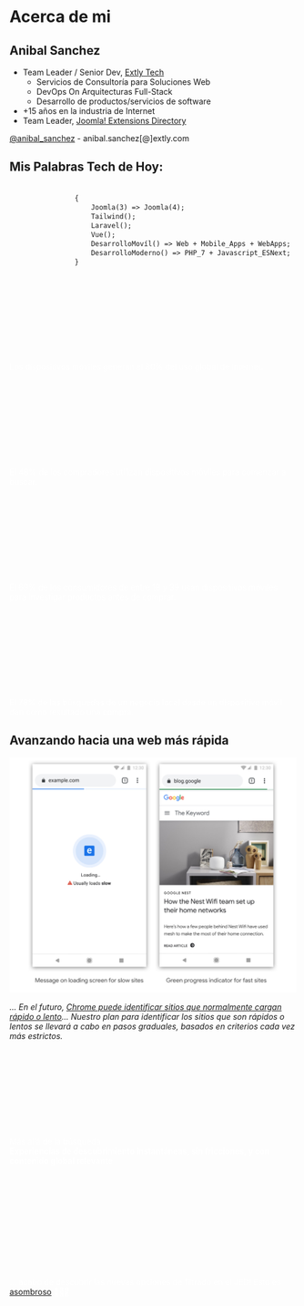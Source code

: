 # Acerca de mi <!-- .slide: class="" -->


## Anibal Sanchez <!-- .slide: class="who " data-background-repeat="no-repeat" data-background-image="images/05-who/anibal-0612-200.jpg" data-background-size="auto auto" data-background-position="95% 5%" -->

- Team Leader / Senior Dev, [Extly Tech](http://extly-tech.com/)
  - Servicios de Consultoría para Soluciones Web<!-- .element: class="small" -->
  - DevOps On Arquitecturas Full-Stack<!-- .element: class="small" -->
  - Desarrollo de productos/servicios de software<!-- .element: class="small" -->
- +15 años en la industria de Internet
- Team Leader, [Joomla! Extensions Directory](https://extensions.joomla.org/)

[@anibal_sanchez](https://twitter.com/anibal_sanchez) - anibal.sanchez[@]extly.com


## Mis Palabras Tech de Hoy:

```

                {
                    Joomla(3) => Joomla(4);
                    Tailwind();
                    Laravel();
                    Vue();
                    DesarrolloMovíl() => Web + Mobile_Apps + WebApps;
                    DesarrolloModerno() => PHP_7 + Javascript_ESNext;
                }

```


<!-- .slide: data-background-repeat="no-repeat" data-background-image="images/05-who/mobile-phone_1024.jpg" -->

<p style="margin-top:12em;color:#fff;">Los dispositivos móviles generan el 80% del uso global de Internet.</p>


<!-- .slide: data-background-repeat="no-repeat" data-background-image="images/05-who/mobile-phone_1024.jpg" -->

<p style="margin-top:12em;color:#fff;">El 48% de los compradores utilizan dispositivos móviles para comenzar a buscar.</p>


<!-- .slide: data-background-repeat="no-repeat" data-background-image="images/05-who/mobile-phone_1024.jpg" -->

<p style="margin-top:12em;color:#fff;">El 69% de los consumidores de entre 18 y 39 usan dispositivos móviles para investigar productos antes de comprar.</p>


<!-- .slide: data-background-repeat="no-repeat" data-background-image="images/05-who/mobile-phone_1024.jpg" -->

<p style="margin-top:12em;color:#fff;">El 78% de las búsquedas de un negocio local desde un dispositivo móvil dan como resultado una compra.</p>


## Avanzando hacia una web más rápida

![Avanzando hacia una web más rápida](images/05-who/moving-towards-faster-web.jpg) <!-- .element: style="width: 50%" -->

_... En el futuro, [Chrome puede identificar sitios que normalmente cargan rápido o lento](https://blog.chromium.org/2019/11/moving-towards-faster-web.html)... Nuestro plan para identificar los sitios que son rápidos o lentos se llevará a cabo en pasos graduales, basados en criterios cada vez más estrictos._<!-- .element: class="small" -->


<!-- .slide: data-background-repeat="no-repeat" data-background-image="images/05-who/JED-instant-search-algolia.png" data-background-size="50% auto" data-background-position="50% 20%" -->

<p style="margin-top:12em;color:#fff;">Más allá de la búsqueda<br><strong>Experiencias de descubrimiento instantáneas, sin fricciones, y con contenido global relevante</strong></p>


<!-- .slide: data-background-repeat="no-repeat" data-background-image="images/05-who/algolia-jed-facebook.png" data-background-size="auto auto" data-background-position="50% 20%" -->

<p style="margin-top:14em;color:#fff;">... acabo de descubrir las nuevas opciones de filtrado en el JED! Esto es <a href="https://www.facebook.com/groups/joomlanospam/permalink/10156343997875997/">asombroso</a> 🙌😊👏</strong></p>
